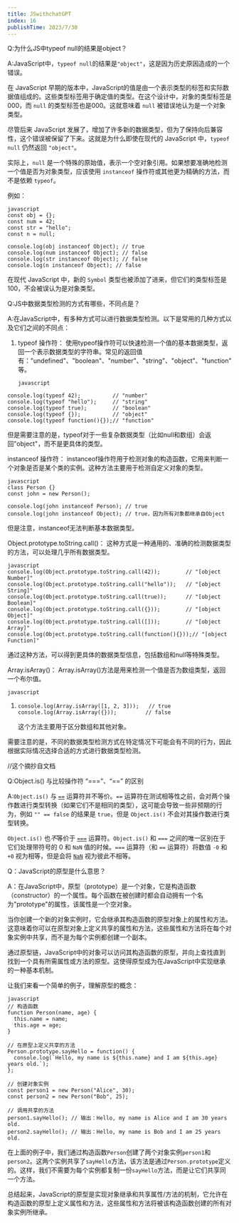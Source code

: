 ```yaml
---
title: JSwithchatGPT
index: 16
publishTime: 2023/7/30
---
```




Q:为什么JS中typeof null的结果是object？

A:JavaScript中，`typeof null`的结果是`"object"`，这是因为历史原因造成的一个错误。

在 JavaScript 早期的版本中，JavaScript的值是由一个表示类型的标签和实际数据值组成的。这些类型标签用于确定值的类型。在这个设计中，对象的类型标签是000，而 `null` 的类型标签也是000。这就意味着 `null` 被错误地认为是一个对象类型。

尽管后来 JavaScript 发展了，增加了许多新的数据类型，但为了保持向后兼容性，这个错误被保留了下来。这就是为什么即使在现代的 JavaScript 中，`typeof null` 仍然返回 `"object"`。

实际上，`null` 是一个特殊的原始值，表示一个空对象引用。如果想要准确地检测一个值是否为对象类型，应该使用 `instanceof` 操作符或其他更为精确的方法，而不是依赖 `typeof`。

例如：

```
javascript
const obj = {};
const num = 42;
const str = "hello";
const n = null;

console.log(obj instanceof Object); // true
console.log(num instanceof Object); // false
console.log(str instanceof Object); // false
console.log(n instanceof Object); // false
```

在现代 JavaScript 中，新的 `Symbol` 类型也被添加了进来，但它们的类型标签是100，不会被误认为是对象类型。



Q:JS中数据类型检测的方式有哪些，不同点是？

A:在JavaScript中，有多种方式可以进行数据类型检测。以下是常用的几种方式以及它们之间的不同点：

1. typeof 操作符： 使用typeof操作符可以快速检测一个值的基本数据类型，返回一个表示数据类型的字符串。常见的返回值有："undefined"、"boolean"、"number"、"string"、"object"、"function"等。

   ```
   javascript
   ```

```
console.log(typeof 42);          // "number"
console.log(typeof "hello");     // "string"
console.log(typeof true);        // "boolean"
console.log(typeof {});          // "object"
console.log(typeof function(){});// "function"
```

但是需要注意的是，typeof对于一些复杂数据类型（比如null和数组）会返回"object"，而不是更具体的类型。

instanceof 操作符： instanceof操作符用于检测对象的构造函数，它用来判断一个对象是否是某个类的实例。这种方法主要用于检测自定义对象的类型。

```
javascript
class Person {}
const john = new Person();

console.log(john instanceof Person); // true
console.log(john instanceof Object); // true，因为所有对象都继承自Object
```

但是注意，instanceof无法判断基本数据类型。

Object.prototype.toString.call()： 这种方式是一种通用的、准确的检测数据类型的方法，可以处理几乎所有数据类型。

```
javascript
console.log(Object.prototype.toString.call(42));        // "[object Number]"
console.log(Object.prototype.toString.call("hello"));   // "[object String]"
console.log(Object.prototype.toString.call(true));      // "[object Boolean]"
console.log(Object.prototype.toString.call({}));        // "[object Object]"
console.log(Object.prototype.toString.call([]));        // "[object Array]"
console.log(Object.prototype.toString.call(function(){}));// "[object Function]"
```

通过这种方法，可以得到更具体的数据类型信息，包括数组和null等特殊类型。

Array.isArray()： Array.isArray()方法是用来检测一个值是否为数组类型，返回一个布尔值。

```
javascript
```

1. ```
   console.log(Array.isArray([1, 2, 3]));   // true
   console.log(Array.isArray({}));         // false
   ```

   这个方法主要用于区分数组和其他对象。

需要注意的是，不同的数据类型检测方式在特定情况下可能会有不同的行为，因此根据实际情况选择合适的方式进行数据类型检测。



//这个摘抄自文档

Q:Object.is() 与比较操作符 “===”、“==” 的区别

A:`Object.is()` 与 [`==`](https://developer.mozilla.org/zh-CN/docs/Web/JavaScript/Reference/Operators/Equality) 运算符并不等价。`==` 运算符在测试相等性之前，会对两个操作数进行类型转换（如果它们不是相同的类型），这可能会导致一些非预期的行为，例如 `"" == false` 的结果是 `true`，但是 `Object.is()` 不会对其操作数进行类型转换。

`Object.is()` 也*不*等价于 [`===`](https://developer.mozilla.org/zh-CN/docs/Web/JavaScript/Reference/Operators/Strict_equality) 运算符。`Object.is()` 和 `===` 之间的唯一区别在于它们处理带符号的 0 和 `NaN` 值的时候。`===` 运算符（和 `==` 运算符）将数值 `-0` 和 `+0` 视为相等，但是会将 [`NaN`](https://developer.mozilla.org/zh-CN/docs/Web/JavaScript/Reference/Global_Objects/NaN) 视为彼此不相等。



Q：JavaScript的原型是什么意思？

A：在JavaScript中，原型（prototype）是一个对象，它是构造函数（constructor）的一个属性。每个函数在被创建时都会自动拥有一个名为"prototype"的属性，该属性是一个空对象。

当你创建一个新的对象实例时，它会继承其构造函数的原型对象上的属性和方法。这意味着你可以在原型对象上定义共享的属性和方法，这些属性和方法将在每个对象实例中共享，而不是为每个实例都创建一个副本。

通过原型链，JavaScript中的对象可以访问其构造函数的原型，并向上查找直到找到一个具有所需属性或方法的原型。这使得原型成为在JavaScript中实现继承的一种基本机制。

让我们来看一个简单的例子，理解原型的概念：

```
javascript
// 构造函数
function Person(name, age) {
  this.name = name;
  this.age = age;
}

// 在原型上定义共享的方法
Person.prototype.sayHello = function() {
  console.log(`Hello, my name is ${this.name} and I am ${this.age} years old.`);
};

// 创建对象实例
const person1 = new Person("Alice", 30);
const person2 = new Person("Bob", 25);

// 调用共享的方法
person1.sayHello(); // 输出：Hello, my name is Alice and I am 30 years old.
person2.sayHello(); // 输出：Hello, my name is Bob and I am 25 years old.
```

在上面的例子中，我们通过构造函数`Person`创建了两个对象实例`person1`和`person2`。这两个实例共享了`sayHello`方法，该方法是通过`Person.prototype`定义的。这样，我们不需要为每个实例都复制一份`sayHello`方法，而是让它们共享同一个方法。

总结起来，JavaScript的原型是实现对象继承和共享属性/方法的机制，它允许在构造函数的原型上定义属性和方法，这些属性和方法将被该构造函数创建的所有对象实例所继承。